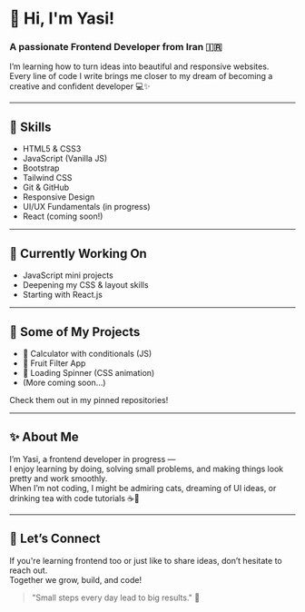# 👋 Hi, I'm Yasi!

### A passionate Frontend Developer from Iran 🇮🇷  
I’m learning how to turn ideas into beautiful and responsive websites.  
Every line of code I write brings me closer to my dream of becoming a creative and confident developer 💻✨

---

## 💼 Skills

- HTML5 & CSS3
- JavaScript (Vanilla JS)
- Bootstrap
- Tailwind CSS
- Git & GitHub
- Responsive Design
- UI/UX Fundamentals (in progress)
- React (coming soon!)

---

## 🌱 Currently Working On

- JavaScript mini projects
- Deepening my CSS & layout skills  
- Starting with React.js

---

## 📂 Some of My Projects

- 🧮 Calculator with conditionals (JS)
- 🍇 Fruit Filter App
- 🎡 Loading Spinner (CSS animation)
- (More coming soon...)

Check them out in my pinned repositories!

---

## ✨ About Me

I’m Yasi, a frontend developer in progress —  
I enjoy learning by doing, solving small problems, and making things look pretty and work smoothly.  
When I’m not coding, I might be admiring cats, dreaming of UI ideas, or drinking tea with code tutorials ☕💜

---

## 💬 Let’s Connect

If you're learning frontend too or just like to share ideas, don’t hesitate to reach out.  
Together we grow, build, and code!

> "Small steps every day lead to big results." 🌱
